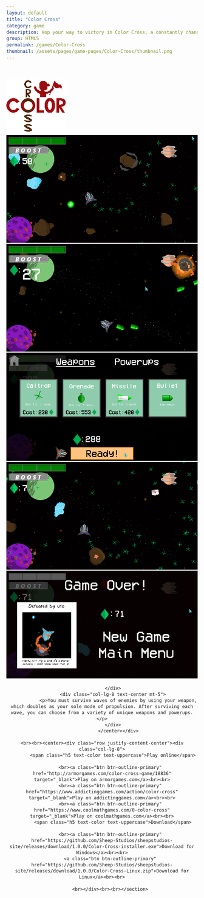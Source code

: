 ```yaml
---
layout: default
title: "Color Cross"
category: game
description: Hop your way to victory in Color Cross; a constantly changing retro platformer! The environment changes with every jump. So you better hop to it!
group: HTML5
permalink: /games/Color-Cross
thumbnail: /assets/pages/game-pages/Color-Cross/thumbnail.png
---
```


<!-- header title -->
<section class="page-title header-padding" style="background-image:url(/assets/pages/game-pages/Color-cross/banner.png);background-size:cover"><div class="container">
	<div class="row">
		<div class="col-lg-6">
			<br />
            <br />
            <div class="floating-noabs"><img alt="Boost logo" src="/assets/pages/game-pages/Color-Cross/isolated-logo.png" class="img-fluid position-absolute-"></div>
			</div>
		</div>
	</div>
</section>

<!-- Content start -->
<section>
<div class="container">
		<div class="row justify-content-center">
			<center>
<div class="col-lg-12 mt-5">
				<div class="carousel slide pointer-event" id="single-slide">
					<div class="carousel-inner">
						<div class="carousel-item">
							<img class="img-fluid" alt="Boost online game screenshot" src="/assets/pages/game-pages/Boost/carousel-images/img-1.png">
						</div>
						<div class="carousel-item active">
							<img class="img-fluid" alt="Boost game" src="/assets/pages/game-pages/Boost/carousel-images/img-2.png">
						</div>
						<div class="carousel-item">
							<img class="img-fluid" alt="Boost game online" src="/assets/pages/game-pages/Boost/carousel-images/img-3.png">
						</div>
						<div class="carousel-item">
							<img class="img-fluid" alt="Boost game free" src="/assets/pages/game-pages/Boost/carousel-images/img-4.png">
						</div>
						<div class="carousel-item">
							<img class="img-fluid" alt="Boost game Sheep Studios" src="/assets/pages/game-pages/Boost/carousel-images/img-5.png">
						</div>
					</div>
					 <div class="text-center mt-4">
					 	<a class="control-prev" href="#single-slide" role="button" data-slide="prev">
						    <span class="fa fa-long-arrow-alt-left" aria-hidden="true"></span>
						  </a>
						  <a class="control-next" href="#single-slide" role="button" data-slide="next">
						    <span class="fa fa-long-arrow-alt-right" aria-hidden="true"></span>
						  </a>
					 </div>
				</div>
			</div>
			<div class="col-lg-12 mt-5">
				
			</div>
			<div class="col-lg-8 text-center mt-5">
				<p>You must survive waves of enemies by using your weapon, which doubles as your sole mode of propulsion. After surviving each wave, you can choose from a variety of unique weapons and powerups.</p>
			</div>
				</center></div>

	<br><br><center><div class="row justify-content-center"><div class="col-lg-8">
            <span class="h5 text-color text-uppercase">Play online</span>
            
          <br><a class="btn btn-outline-primary" href="http://armorgames.com/color-cross-game/18836" target="_blank">Play on armorgames.com</a><br><br>
		  <br><a class="btn btn-outline-primary" href="https://www.addictinggames.com/action/color-cross" target="_blank">Play on addictinggames.com</a><br><br>
		  <br><a class="btn btn-outline-primary" href="https://www.coolmathgames.com/0-color-cross" target="_blank">Play on coolmathgames.com</a><br><br>
            <span class="h5 text-color text-uppercase">Download</span>
            
          <br><a class="btn btn-outline-primary" href="https://github.com/Sheep-Studios/sheepstudios-site/releases/download/1.0.0/Color-Cross-installer.exe">Download for Windows</a><br><br>
		  <a class="btn btn-outline-primary" href="https://github.com/Sheep-Studios/sheepstudios-site/releases/download/1.0.0/Color-Cross-Linux.zip">Download for Linux</a><br><br>

		  <br></div><br><br></section>
<!-- Content end -->